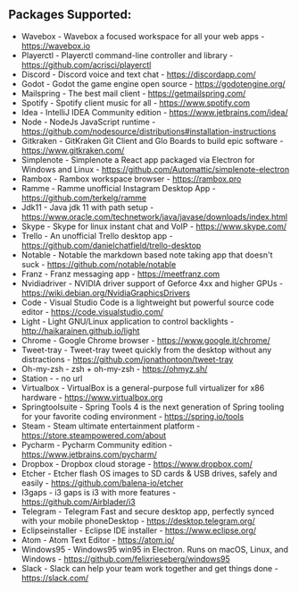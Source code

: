 ## Packages Supported:
<!--readme_update start packages -->
- Wavebox - Wavebox a focused workspace for all your web apps - https://wavebox.io
- Playerctl - Playerctl command-line controller and library - https://github.com/acrisci/playerctl
- Discord - Discord voice and text chat - https://discordapp.com/
- Godot - Godot the game engine open source - https://godotengine.org/
- Mailspring - The best mail client - https://getmailspring.com/
- Spotify - Spotify client music for all - https://www.spotify.com
- Idea - IntelliJ IDEA Community edition - https://www.jetbrains.com/idea/
- Node - NodeJs JavaScript runtime - https://github.com/nodesource/distributions#installation-instructions
- Gitkraken - GitKraken Git Client and Glo Boards to build epic software - https://www.gitkraken.com/
- Simplenote - Simplenote a React app packaged via Electron for Windows and Linux - https://github.com/Automattic/simplenote-electron
- Rambox - Rambox workspace browser - https://rambox.pro
- Ramme - Ramme unofficial Instagram Desktop App - https://github.com/terkelg/ramme
- Jdk11 - Java jdk 11 with path setup - https://www.oracle.com/technetwork/java/javase/downloads/index.html
- Skype - Skype for linux instant chat and VoIP - https://www.skype.com/
- Trello - An unofficial Trello desktop app - https://github.com/danielchatfield/trello-desktop
- Notable - Notable the markdown based note taking app that doesn't suck - https://github.com/notable/notable
- Franz - Franz messaging app - https://meetfranz.com
- Nvidiadriver - NVIDIA driver support of Geforce 4xx and higher GPUs - https://wiki.debian.org/NvidiaGraphicsDrivers
- Code - Visual Studio Code is a lightweight but powerful source code editor - https://code.visualstudio.com/
- Light - Light GNU/Linux application to control backlights - http://haikarainen.github.io/light
- Chrome - Google Chrome browser - https://www.google.it/chrome/
- Tweet-tray - Tweet-tray tweet quickly from the desktop without any distractions - https://github.com/jonathontoon/tweet-tray
- Oh-my-zsh - zsh + oh-my-zsh - https://ohmyz.sh/
- Station -  - no url
- Virtualbox - VirtualBox is a general-purpose full virtualizer for x86 hardware - https://www.virtualbox.org
- Springtoolsuite - Spring Tools 4 is the next generation of Spring tooling for your favorite coding environment - https://spring.io/tools
- Steam - Steam ultimate entertainment platform - https://store.steampowered.com/about
- Pycharm - Pycharm Community edition - https://www.jetbrains.com/pycharm/
- Dropbox - Dropbox cloud storage - https://www.dropbox.com/
- Etcher - Etcher flash OS images to SD cards & USB drives, safely and easily - https://github.com/balena-io/etcher
- I3gaps - i3 gaps is i3 with more features - https://github.com/Airblader/i3
- Telegram - Telegram Fast and secure desktop app, perfectly synced with your mobile phoneDesktop - https://desktop.telegram.org/
- Eclipseinstaller - Eclipse IDE installer - https://www.eclipse.org/
- Atom - Atom Text Editor - https://atom.io/
- Windows95 - Windows95 win95 in Electron. Runs on macOS, Linux, and Windows - https://github.com/felixrieseberg/windows95
- Slack - Slack can help your team work together and get things done - https://slack.com/
<!--readme_update end packages -->
